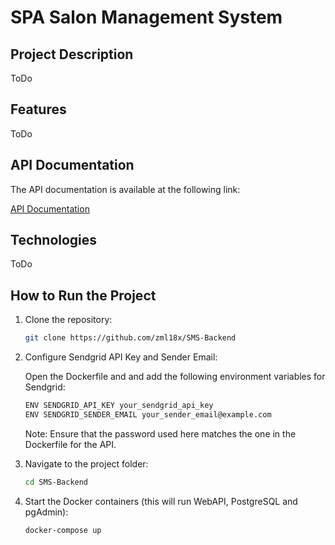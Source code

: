 # SPA Salon Management System

## Project Description

ToDo

## Features

ToDo

## API Documentation

The API documentation is available at the following link:

[API Documentation](https://documenter.getpostman.com/view/28707892/2sAXxJiExN)

## Technologies

ToDo

## How to Run the Project

1. Clone the repository:

   ```bash
   git clone https://github.com/zml18x/SMS-Backend
   ```
   
2. Configure Sendgrid API Key and Sender Email:

   Open the Dockerfile and and add the following environment variables for Sendgrid:
   ```bash
   ENV SENDGRID_API_KEY your_sendgrid_api_key
   ENV SENDGRID_SENDER_EMAIL your_sender_email@example.com
   ```
   Note: Ensure that the password used here matches the one in the Dockerfile for the API.

3. Navigate to the project folder:

   ```bash
   cd SMS-Backend
   ```

4. Start the Docker containers (this will run WebAPI, PostgreSQL and pgAdmin):

   ```bash
   docker-compose up
   ```
